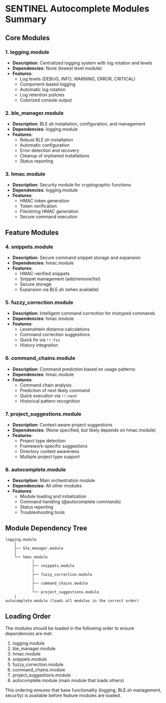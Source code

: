 # SENTINEL Autocomplete Modules Summary

## Core Modules

### 1. logging.module
- **Description**: Centralized logging system with log rotation and levels
- **Dependencies**: None (lowest level module)
- **Features**:
  - Log levels (DEBUG, INFO, WARNING, ERROR, CRITICAL)
  - Component-based logging
  - Automatic log rotation
  - Log retention policies
  - Colorized console output

### 2. ble_manager.module
- **Description**: BLE.sh installation, configuration, and management
- **Dependencies**: logging.module
- **Features**:
  - Robust BLE.sh installation
  - Automatic configuration
  - Error detection and recovery
  - Cleanup of orphaned installations
  - Status reporting

### 3. hmac.module
- **Description**: Security module for cryptographic functions
- **Dependencies**: logging.module
- **Features**:
  - HMAC token generation
  - Token verification
  - File/string HMAC generation
  - Secure command execution

## Feature Modules

### 4. snippets.module
- **Description**: Secure command snippet storage and expansion
- **Dependencies**: hmac.module
- **Features**:
  - HMAC-verified snippets
  - Snippet management (add/remove/list)
  - Secure storage
  - Expansion via BLE.sh (when available)

### 5. fuzzy_correction.module
- **Description**: Intelligent command correction for mistyped commands
- **Dependencies**: hmac.module
- **Features**:
  - Levenshtein distance calculations
  - Command correction suggestions
  - Quick fix via `!!:fix`
  - History integration

### 6. command_chains.module
- **Description**: Command prediction based on usage patterns
- **Dependencies**: hmac.module
- **Features**:
  - Command chain analysis
  - Prediction of next likely command
  - Quick execution via `!!:next`
  - Historical pattern recognition

### 7. project_suggestions.module
- **Description**: Context-aware project suggestions
- **Dependencies**: (None specified, but likely depends on hmac.module)
- **Features**:
  - Project type detection
  - Framework-specific suggestions
  - Directory context awareness
  - Multiple project type support

### 8. autocomplete.module
- **Description**: Main orchestration module
- **Dependencies**: All other modules
- **Features**:
  - Module loading and initialization
  - Command handling (@autocomplete commands)
  - Status reporting
  - Troubleshooting tools

## Module Dependency Tree

```
logging.module
    |
    ├── ble_manager.module
    |
    └── hmac.module
            |
            ├── snippets.module
            |
            ├── fuzzy_correction.module
            |
            ├── command_chains.module
            |
            └── project_suggestions.module
    |
autocomplete.module (loads all modules in the correct order)
```

## Loading Order

The modules should be loaded in the following order to ensure dependencies are met:

1. logging.module
2. ble_manager.module
3. hmac.module
4. snippets.module
5. fuzzy_correction.module
6. command_chains.module
7. project_suggestions.module
8. autocomplete.module (main module that loads others)

This ordering ensures that base functionality (logging, BLE.sh management, security) is available before feature modules are loaded. 